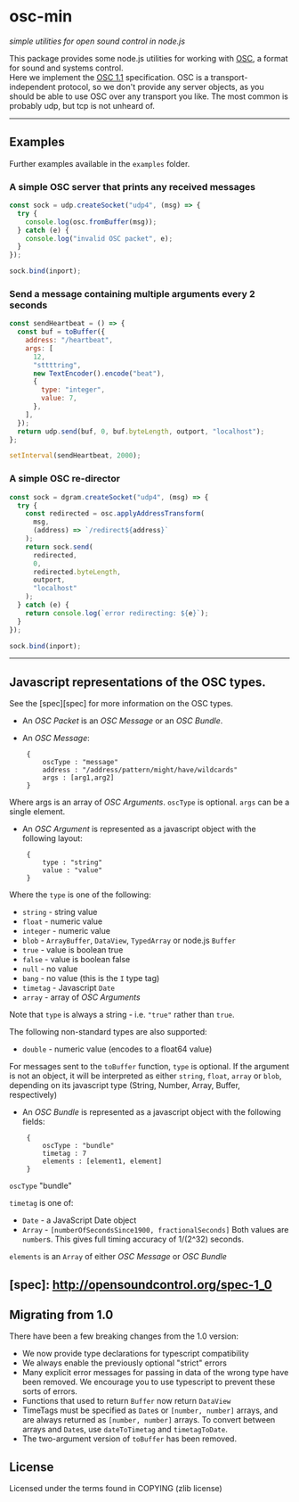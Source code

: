# osc-min

_simple utilities for open sound control in node.js_

This package provides some node.js utilities for working with
[OSC](http://opensoundcontrol.org/), a format for sound and systems control.  
 Here we implement the [OSC 1.1][spec11] specification. OSC is a transport-independent
protocol, so we don't provide any server objects, as you should be able to
use OSC over any transport you like. The most common is probably udp, but tcp
is not unheard of.

[spec11]: http://opensoundcontrol.org/spec-1_1

---

## Examples

Further examples available in the `examples` folder.

### A simple OSC server that prints any received messages

<!-- doc-gen CODE src="examples/printosc.mjs" lines="8-16" syntax="js" -->
```js
const sock = udp.createSocket("udp4", (msg) => {
  try {
    console.log(osc.fromBuffer(msg));
  } catch (e) {
    console.log("invalid OSC packet", e);
  }
});

sock.bind(inport);
```
<!-- end-doc-gen -->

### Send a message containing multiple arguments every 2 seconds

<!-- doc-gen CODE src="examples/oscheartbeat.mjs" lines="9-25" syntax="js" -->
```js
const sendHeartbeat = () => {
  const buf = toBuffer({
    address: "/heartbeat",
    args: [
      12,
      "sttttring",
      new TextEncoder().encode("beat"),
      {
        type: "integer",
        value: 7,
      },
    ],
  });
  return udp.send(buf, 0, buf.byteLength, outport, "localhost");
};

setInterval(sendHeartbeat, 2000);
```
<!-- end-doc-gen -->

### A simple OSC re-director

<!-- doc-gen CODE src="examples/osc-redirect.mjs" lines="10-28" syntax="js"-->
```js
const sock = dgram.createSocket("udp4", (msg) => {
  try {
    const redirected = osc.applyAddressTransform(
      msg,
      (address) => `/redirect${address}`
    );
    return sock.send(
      redirected,
      0,
      redirected.byteLength,
      outport,
      "localhost"
    );
  } catch (e) {
    return console.log(`error redirecting: ${e}`);
  }
});

sock.bind(inport);
```
<!-- end-doc-gen -->

---

## Javascript representations of the OSC types.

See the [spec][spec] for more information on the OSC types.

- An _OSC Packet_ is an _OSC Message_ or an _OSC Bundle_.

- An _OSC Message_:

       {
           oscType : "message"
           address : "/address/pattern/might/have/wildcards"
           args : [arg1,arg2]
       }

Where args is an array of _OSC Arguments_. `oscType` is optional.
`args` can be a single element.

- An _OSC Argument_ is represented as a javascript object with the following layout:

       {
           type : "string"
           value : "value"
       }

Where the `type` is one of the following:

- `string` - string value
- `float` - numeric value
- `integer` - numeric value
- `blob` - `ArrayBuffer`, `DataView`, `TypedArray` or node.js `Buffer`
- `true` - value is boolean true
- `false` - value is boolean false
- `null` - no value
- `bang` - no value (this is the `I` type tag)
- `timetag` - Javascript `Date`
- `array` - array of _OSC Arguments_

Note that `type` is always a string - i.e. `"true"` rather than `true`.

The following non-standard types are also supported:

- `double` - numeric value (encodes to a float64 value)

For messages sent to the `toBuffer` function, `type` is optional.
If the argument is not an object, it will be interpreted as either
`string`, `float`, `array` or `blob`, depending on its javascript type
(String, Number, Array, Buffer, respectively)

- An _OSC Bundle_ is represented as a javascript object with the following fields:

       {
           oscType : "bundle"
           timetag : 7
           elements : [element1, element]
       }

`oscType` "bundle"

`timetag` is one of:

- `Date` - a JavaScript Date object
- `Array` - `[numberOfSecondsSince1900, fractionalSeconds]`
  Both values are `number`s. This gives full timing accuracy of 1/(2^32) seconds.

`elements` is an `Array` of either _OSC Message_ or _OSC Bundle_

## [spec]: http://opensoundcontrol.org/spec-1_0

## Migrating from 1.0

There have been a few breaking changes from the 1.0 version:

- We now provide type declarations for typescript compatibility
- We always enable the previously optional "strict" errors
- Many explicit error messages for passing in data of the wrong type have been removed. We encourage you to use typescript to prevent these sorts of errors.
- Functions that used to return `Buffer` now return `DataView`
- TimeTags must be specified as `Date`s or `[number, number]` arrays, and are always returned as `[number, number]` arrays. To convert between arrays and `Date`s, use `dateToTimetag` and `timetagToDate`.
- The two-argument version of `toBuffer` has been removed.

## License

Licensed under the terms found in COPYING (zlib license)

